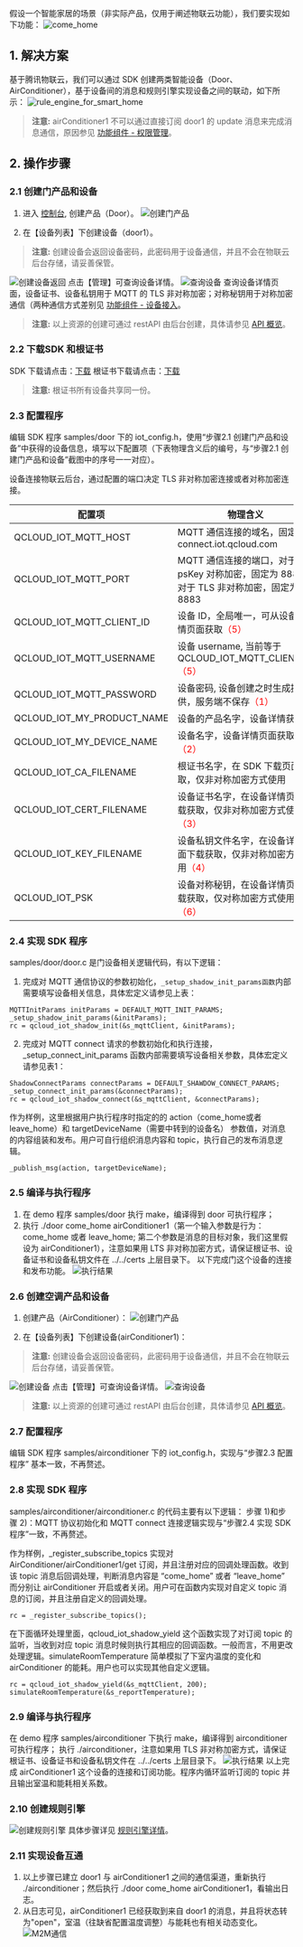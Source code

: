 假设一个智能家居的场景（非实际产品，仅用于阐述物联云功能），我们要实现如下功能：
![come_home](https://mc.qcloudimg.com/static/img/71322deb86ac93b9cb5c63456d132827/1-1.png)

## 1. 解决方案

基于腾讯物联云，我们可以通过 SDK 创建两类智能设备（Door、AirConditioner），基于设备间的消息和规则引擎实现设备之间的联动，如下所示：
![rule_engine_for_smart_home](https://mc.qcloudimg.com/static/img/c0262f0e90da3116994f602c9f31ab8a/1-2.png)
> **注意:**
> airConditioner1 不可以通过直接订阅 door1 的 update 消息来完成消息通信，原因参见 [功能组件 - 权限管理](/document/product/634/11915)。

## 2. 操作步骤

### 2.1 创建门产品和设备

1) 进入 [控制台](https://console.cloud.tencent.com/iot/products), 创建产品（Door）。
![创建门产品](https://mc.qcloudimg.com/static/img/c960b3c5eab6d09fe5084ae97b0f62c7/1-3.png)

2) 在【设备列表】下创建设备（door1）。
> **注意:**
> 创建设备会返回设备密码，此密码用于设备通信，并且不会在物联云后台存储，请妥善保管。

![创建设备返回](https://mc.qcloudimg.com/static/img/abaf6775e640ff222edd7447d3484ec7/1-4.png)
点击【管理】可查询设备详情。
![查询设备](https://mc.qcloudimg.com/static/img/09c05997608471e68c7d81e6b1ead4bb/1-5.png)
查询设备详情页面，设备证书、设备私钥用于 MQTT 的 TLS 非对称加密；对称秘钥用于对称加密通信（两种通信方式差别见 [功能组件 - 设备接入](/document/product/634/11915)。
> **注意:**
> 以上资源的创建可通过 restAPI 由后台创建，具体请参见 [API 概览](/document/product/634/11920)。

### 2.2 下载SDK 和根证书

SDK 下载请点击：[下载](https://mc.qcloudimg.com/static/archive/465bf83bc25eed2658b51e6f8cd1e3a1/mqtt_client_c.zip)
根证书下载请点击：[下载](https://mc.qcloudimg.com/static/archive/53b593776d4ad4ab7b18e1025a86d004/root-ca.zip)
> **注意:**
> 根证书所有设备共享同一份。

### 2.3 配置程序

编辑 SDK 程序 samples/door 下的 iot_config.h，使用“步骤2.1 创建门产品和设备”中获得的设备信息，填写以下配置项（下表物理含义后的编号，与“步骤2.1 创建门产品和设备”截图中的序号一一对应）。

设备连接物联云后台，通过配置的端口决定 TLS 非对称加密连接或者对称加密连接。

| 配置项 | 物理含义 | 
| ---- | ------ | 
| QCLOUD_IOT_MQTT_HOST | MQTT 通信连接的域名，固定为 connect.iot.qcloud.com|
|QCLOUD_IOT_MQTT_PORT | MQTT 通信连接的端口，对于 psKey 对称加密，固定为 8881；对于 TLS 非对称加密，固定为 8883|
| QCLOUD_IOT_MQTT_CLIENT_ID |设备 ID，全局唯一，可从设备详情页面获取<font color=red >（5）</font> |
| QCLOUD_IOT_MQTT_USERNAME |设备 username, 当前等于 QCLOUD_IOT_MQTT_CLIENT_ID<font color=red >（5）</font> |
| QCLOUD_IOT_MQTT_PASSWORD |设备密码, 设备创建之时生成提供，服务端不保存<font color=red >（1）</font> |
| QCLOUD_IOT_MY_PRODUCT_NAME |设备的产品名字，设备详情获取 |
| QCLOUD_IOT_MY_DEVICE_NAME |设备名字，设备详情页面获取<font color=red >（2）</font>|
| QCLOUD_IOT_CA_FILENAME |根证书名字，在 SDK 下载页面获取，仅非对称加密方式使用|
| QCLOUD_IOT_CERT_FILENAME |设备证书名字，在设备详情页面下载获取，仅非对称加密方式使用<font color=red >（3）</font>|
| QCLOUD_IOT_KEY_FILENAME |设备私钥文件名字，在设备详情页面下载获取，仅非对称加密方式使用<font color=red >（4）</font>|
| QCLOUD_IOT_PSK |设备对称秘钥，在设备详情页面下载获取，仅对称加密方式使用<font color=red >（6）</font>|

### 2.4 实现 SDK 程序

samples/door/door.c 是门设备相关逻辑代码，有以下逻辑：
1) 完成对 MQTT 通信协议的参数初始化，`_setup_shadow_init_params函数`内部需要填写设备相关信息，具体宏定义请参见上表：
```
MQTTInitParams initParams = DEFAULT_MQTT_INIT_PARAMS;
_setup_shadow_init_params(&initParams);
rc = qcloud_iot_shadow_init(&s_mqttClient, &initParams);
```
2) 完成对 MQTT connect 请求的参数初始化和执行连接，_setup_connect_init_params 函数内部需要填写设备相关参数，具体宏定义请参见表1：
```
ShadowConnectParams connectParams = DEFAULT_SHAWDOW_CONNECT_PARAMS;
_setup_connect_init_params(&connectParams);
rc = qcloud_iot_shadow_connect(&s_mqttClient, &connectParams);
```
作为样例，这里根据用户执行程序时指定的的 action（come_home或者leave_home）和 targetDeviceName（需要中转到的设备名） 参数值，对消息的内容组装和发布。用户可自行组织消息内容和 topic，执行自己的发布消息逻辑。
```
_publish_msg(action, targetDeviceName);
```

### 2.5 编译与执行程序

1) 在 demo 程序 samples/door 执行 make，编译得到 door 可执行程序；
2) 执行 ./door come_home airConditioner1（第一个输入参数是行为：come_home 或者 leave_home; 第二个参数是消息的目标对象，我们这里假设为 airConditioner1），注意如果用 LTS 非对称加密方式，请保证根证书、设备证书和设备私钥文件在 ../../certs 上层目录下。
以下完成门这个设备的连接和发布功能。
![执行结果](https://mc.qcloudimg.com/static/img/d1bb2a2df8c82ed11395c80092cf46b2/1-6.png)

### 2.6 创建空调产品和设备

1) 创建产品（AirConditioner）：
![创建门产品](https://mc.qcloudimg.com/static/img/7a7bad485660ba86707cce3b2a05d526/1-7.png)

2) 在【设备列表】下创建设备(airConditioner1)：
> **注意:**
> 创建设备会返回设备密码，此密码用于设备通信，并且不会在物联云后台存储，请妥善保管。

![创建设备](https://mc.qcloudimg.com/static/img/c11d2cd5de5fb68a3eeda06da36cdecb/1-8.png)
点击【管理】可查询设备详情。
![查询设备](https://mc.qcloudimg.com/static/img/08bb065cfdf334537e31089a9960e4f9/1-9.png)

> **注意:**
> 以上资源的创建可通过 restAPI 由后台创建，具体请参见 [API 概览](/document/product/634/11920)。

### 2.7 配置程序

编辑 SDK 程序 samples/airconditioner 下的 iot_config.h，实现与“步骤2.3 配置程序” 基本一致，不再赘述。

### 2.8 实现 SDK 程序

samples/airconditioner/airconditioner.c 的代码主要有以下逻辑：
步骤 1)和步骤 2)：MQTT 协议初始化和 MQTT connect 连接逻辑实现与“步骤2.4 实现 SDK 程序”一致，不再赘述。

作为样例，_register_subscribe_topics 实现对 AirConditioner/airConditioner1/get 订阅，并且注册对应的回调处理函数。收到该 topic 消息后回调处理，判断消息内容是 “come_home” 或者 “leave_home” 而分别让 airConditioner 开启或者关闭。用户可在函数内实现对自定义 topic 消息的订阅，并且注册自定义的回调处理。
```
rc = _register_subscribe_topics();
```
在下面循环处理里面，qcloud_iot_shadow_yield 这个函数实现了对订阅 topic 的监听，当收到对应 topic 消息时候则执行其相应的回调函数。一般而言，不用更改处理逻辑。simulateRoomTemperature 简单模拟了下室内温度的变化和 airConditioner 的能耗。用户也可以实现其他自定义逻辑。
```
rc = qcloud_iot_shadow_yield(&s_mqttClient, 200);
simulateRoomTemperature(&s_reportTemperature);
```

### 2.9 编译与执行程序

在 demo 程序 samples/airconditioner 下执行 make，编译得到 airconditioner 可执行程序；
执行 ./airconditioner，注意如果用 TLS 非对称加密方式，请保证根证书、设备证书和设备私钥文件在 ../../certs 上层目录下。
![执行结果](https://mc.qcloudimg.com/static/img/08b6cc449f64c9ce05dbfa9f1a98fac5/1-10.png)
以上完成 airConditioner1 这个设备的连接和订阅功能。程序内循环监听订阅的 topic 并且输出室温和能耗相关系数。

### 2.10 创建规则引擎

![创建规则引擎](https://mc.qcloudimg.com/static/img/54f36a15d9e7c2b85485c0d429da0d2d/1-11.png)
具体步骤详见 [规则引擎详情](/document/product/634/11917)。

### 2.11 实现设备互通

1) 以上步骤已建立 door1 与 airConditioner1 之间的通信渠道，重新执行 ./airconditioner；然后执行 ./door come_home airConditioner1，看输出日志。
2) 从日志可见，airConditioner1 已经获取到来自 door1 的消息，并且将状态转为"open"，室温（往缺省配置温度调整）与能耗也有相关动态变化。
![M2M通信](https://mc.qcloudimg.com/static/img/1349784e3c37cd22514a9119a6cec2d0/1-12.png)
